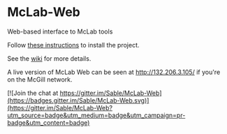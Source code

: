 # McLab-Web

Web-based interface to McLab tools

Follow [these instructions](https://github.com/Sable/McLab-Web/wiki/Setting-up-local-dev-environment-for-Node) to install the project.

See the [wiki](https://github.com/Sable/McLab-Web/wiki) for more details.

A live version of McLab Web can be seen at http://132.206.3.105/ if you're on the McGill network.

[![Join the chat at https://gitter.im/Sable/McLab-Web](https://badges.gitter.im/Sable/McLab-Web.svg)](https://gitter.im/Sable/McLab-Web?utm_source=badge&utm_medium=badge&utm_campaign=pr-badge&utm_content=badge)
